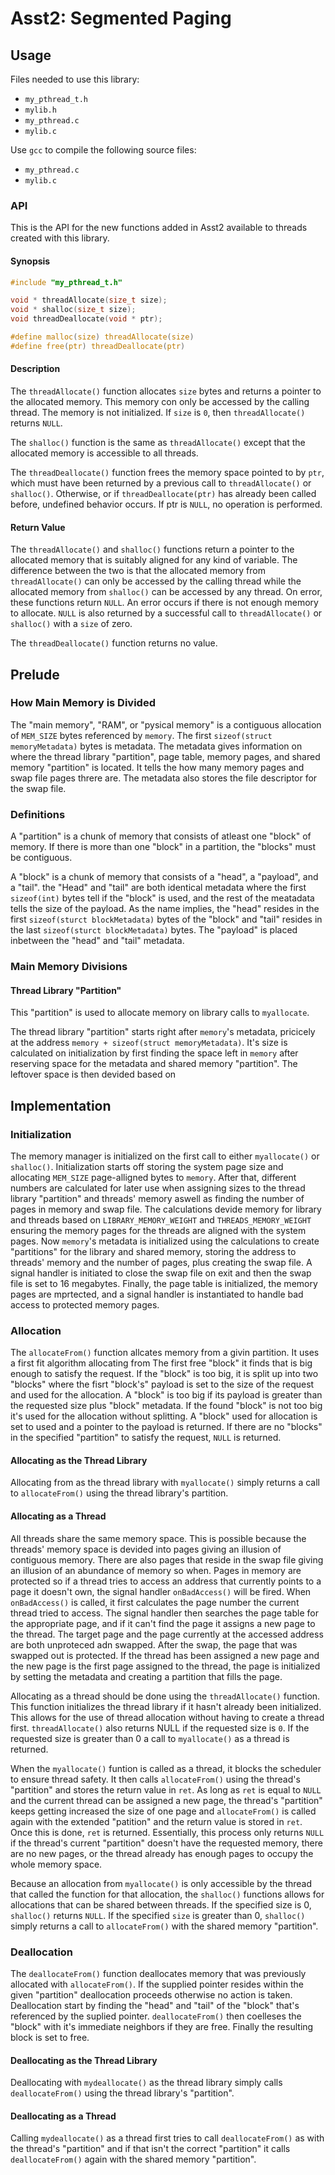 # Asst2: Segmented Paging

## Usage

Files needed to use this library:

* `my_pthread_t.h`
* `mylib.h`
* `my_pthread.c`
* `mylib.c`

Use `gcc` to compile the following source files:

* `my_pthread.c`
* `mylib.c`

### API

This is the API for the new functions added in Asst2 available to threads created with this library.

#### Synopsis

```c
#include "my_pthread_t.h"

void * threadAllocate(size_t size);
void * shalloc(size_t size);
void threadDeallocate(void * ptr);

#define malloc(size) threadAllocate(size)
#define free(ptr) threadDeallocate(ptr)
```

#### Description

The `threadAllocate()` function allocates `size` bytes and returns a pointer to the allocated memory. This memory con only be accessed by the calling thread. The memory is not initialized. If `size` is  `0`, then `threadAllocate()` returns `NULL`.

The `shalloc()` function is the same as `threadAllocate()` except that the allocated memory is accessible to all threads.

The `threadDeallocate()` function frees the memory space pointed to by `ptr`, which must have been returned by a previous call to `threadAllocate()` or `shalloc()`. Otherwise, or if `threadDeallocate(ptr)` has already been called before, undefined behavior occurs. If ptr is `NULL`, no operation is performed.

#### Return Value

The `threadAllocate()` and `shalloc()` functions return a pointer to the allocated memory that is suitably aligned for any kind of variable. The difference between the two is that the allocated memory from `threadAllocate()` can only be accessed by the calling thread while the allocated memory from `shalloc()` can be accessed by any thread. On error, these functions return `NULL`. An error occurs if there is not enough memory to allocate. `NULL` is also returned by a successful call to `threadAllocate()` or `shalloc()` with a `size` of zero.

The `threadDeallocate()` function returns no value.

## Prelude

### How Main Memory is Divided

The "main memory", "RAM", or "pysical memory" is a contiguous allocation of `MEM_SIZE` bytes referenced  by `memory`. The first `sizeof(struct memoryMetadata)` bytes is metadata. The metadata gives information on where the thread library "partition", page table, memory pages, and shared memory "partition" is located. It tells the how many memory pages and swap file pages threre are. The metadata also stores the file descriptor for the swap file.

### Definitions

A "partition" is a chunk of memory that consists of atleast one "block" of memory. If there is more than one "block" in a partition, the "blocks" must be contiguous.

A "block" is a chunk of memory that consists of a "head", a "payload", and a "tail". the "Head" and "tail" are both identical metadata where the first `sizeof(int)` bytes tell if the "block" is used, and the rest of the meatadata tells the size of the payload. As the name implies, the "head" resides in the first `sizeof(sturct blockMetadata)` bytes of the "block" and "tail" resides in the last `sizeof(sturct blockMetadata)` bytes. The "payload" is placed inbetween the "head" and "tail" metadata.

### Main Memory Divisions

#### Thread Library "Partition"

This "partition" is used to allocate memory on library calls to `myallocate`.

The thread library "partition" starts right after `memory`'s metadata, pricicely at the address `memory + sizeof(struct memoryMetadata)`. It's size is calculated on initialization by first finding the space left in `memory` after reserving space for the metadata and shared memory "partition". The leftover space is then devided based on

## Implementation

### Initialization

The memory manager is initialized on the first call to either `myallocate()` or `shalloc()`. Initialization starts off storing the system page size and allocating `MEM_SIZE` page-alligned bytes to `memory`. After that, different numbers are calculated for later use when assigning sizes to the thread library "partition" and threads' memory aswell as finding the number of pages in memory and swap file. The calculations devide memory for library and threads based on `LIBRARY_MEMORY_WEIGHT` and `THREADS_MEMORY_WEIGHT` ensuring the memory pages for the threads are aligned with the system pages. Now `memory`'s metadata is initialized using the calculations to create "partitions" for the library and shared memory, storing the address to threads' memory and the number of pages, plus creating the swap file. A signal handler is initiated to close the swap file on exit and then the swap file is set to 16 megabytes. Finally, the page table is initialized, the memory pages are mprtected, and a signal handler is instantiated to handle bad access to protected memory pages.

### Allocation

The `allocateFrom()` function allcates memory from a givin partition. It uses a first fit algorithm allocating from The first free "block" it finds that is big enough to satisfy the request. If the "block" is too big, it is split up into two "blocks" where the fisrt "block's" payload is set to the size of the request and used for the allocation. A "block" is too big if its payload is greater than the requested size plus "block" metadata. If the found "block" is not too big it's used for the allocation without splitting. A "block" used for allocation is set to used and a pointer to the payload is returned. If there are no "blocks" in the specified "partition" to satisfy the request, `NULL` is returned.

#### Allocating as the Thread Library

Allocating from as the thread library with `myallocate()` simply returns a call to `allocateFrom()` using the thread library's partition.

#### Allocating as a Thread

All threads share the same memory space. This is possible because the threads' memory space is devided into pages giving an illusion of contiguous memory. There are also pages that reside in the swap file giving an illusion of an abundance of memory so when. Pages in memory are protected so if a thread tries to access an address that currently points to a page it doesn't own, the signal handler `onBadAccess()` will be fired. When `onBadAccess()` is called, it first calculates the page number the current thread tried to access. The signal handler then searches the page table for the appropriate page, and if it can't find the page it assigns a new page to the thread. The target page and the page currently at the accessed address are both unproteced adn swapped. After the swap, the page that was swapped out is protected. If the thread has been assigned a new page and the new page is the first page assigned to the thread, the page is initialized by setting the metadata and creating a partition that fills the page.

Allocating as a thread should be done using the `threadAllocate()` function. This function initializes the thread library if it hasn't already been initialized. This allows for the use of thread allocation without having to create a thread first. `threadAllocate()` also returns NULL if the requested size is `0`. If the requested size is greater than 0 a call to `myallocate()` as a thread is returned.

When the `myallocate()` funtion is called as a thread, it blocks the scheduler to ensure thread safety. It then calls `allocateFrom()` using the thread's "partition" and stores the return value in `ret`. As long as `ret` is equal to `NULL` and the current thread can be assigned a new page, the thread's "partition" keeps getting increased the size of one page and `allocateFrom()` is called again with the extended "patition" and the return value is stored in `ret`. Once this is done, `ret` is returned. Essentially, this process only returns `NULL` if the thread's current "partition" doesn't have the requested memory, there are no new pages, or the thread already has enough pages to occupy the whole memory space.

Because an allocation from `myallocate()` is only accessible by the thread that called the function for that allocation, the `shalloc()` functions allows for allocations that can be shared between threads. If the specified size is 0, `shalloc()` returns `NULL`. If the specified `size` is greater than 0, `shalloc()` simply returns a call to `allocateFrom()` with the shared memory "partition".

### Deallocation

The `deallocateFrom()` function deallocates memory that was previously allocated with `allocateFrom()`. If the supplied pointer resides within the given "partition" deallocation proceeds otherwise no action is taken. Deallocation start by finding the "head" and "tail" of the "block" that's referenced by the suplied pointer. `deallocateFrom()` then coelleses the "block" with it's immediate neighbors if they are free. Finally the resulting block is set to free.

#### Deallocating as the Thread Library

Deallocating with `mydeallocate()` as the thread library simply calls `deallocateFrom()` using the thread library's "partition".

#### Deallocating as a Thread

Calling `mydeallocate()` as a thread first tries to call `deallocateFrom()` as with the thread's "partition" and if that isn't the correct "partition" it calls `deallocateFrom()` again with the shared memory "partition".